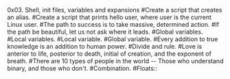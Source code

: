 0x03. Shell, init files, variables and expansions
#Create a script that creates an alias.
#Create a script that prints hello user, where user is the current Linux user.
#The path to success is to take massive, determined action.
#If the path be beautiful, let us not ask where it leads.
#Global variables.
#Local variables.
#Local variable.
#Global variable.
#Every addition to true knowledge is an addition to human power.
#Divide and rule.
#Love is anterior to life, posterior to death, initial of creation, and the exponent of breath.
#There are 10 types of people in the world -- Those who understand binary, and those who don't.
#Combination.
#Floats::
